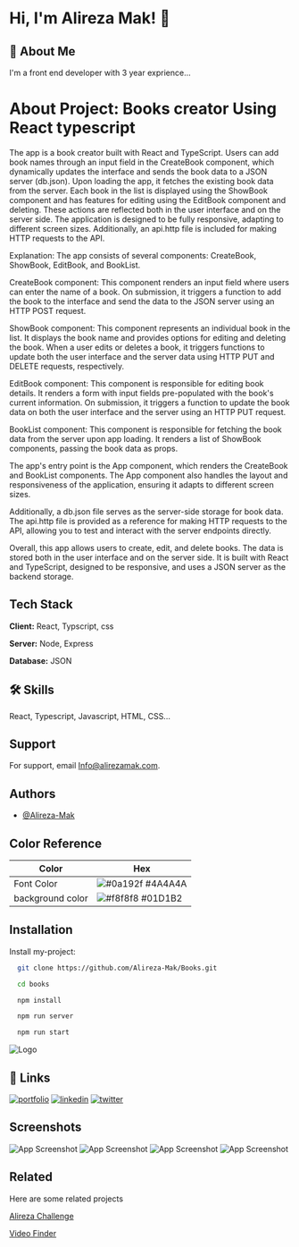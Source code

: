 
# Hi, I'm Alireza Mak! 👋


## 🚀 About Me
I'm a front end developer with 3 year exprience...


# About Project: Books creator Using React typescript

The app is a book creator built with React and TypeScript. Users can add book names through an input field in the CreateBook component, which dynamically updates the interface and sends the book data to a JSON server (db.json). Upon loading the app, it fetches the existing book data from the server. Each book in the list is displayed using the ShowBook component and has features for editing using the EditBook component and deleting. These actions are reflected both in the user interface and on the server side. The application is designed to be fully responsive, adapting to different screen sizes. Additionally, an api.http file is included for making HTTP requests to the API.

Explanation:
The app consists of several components: CreateBook, ShowBook, EditBook, and BookList.

CreateBook component: This component renders an input field where users can enter the name of a book. On submission, it triggers a function to add the book to the interface and send the data to the JSON server using an HTTP POST request.

ShowBook component: This component represents an individual book in the list. It displays the book name and provides options for editing and deleting the book. When a user edits or deletes a book, it triggers functions to update both the user interface and the server data using HTTP PUT and DELETE requests, respectively.

EditBook component: This component is responsible for editing book details. It renders a form with input fields pre-populated with the book's current information. On submission, it triggers a function to update the book data on both the user interface and the server using an HTTP PUT request.

BookList component: This component is responsible for fetching the book data from the server upon app loading. It renders a list of ShowBook components, passing the book data as props.

The app's entry point is the App component, which renders the CreateBook and BookList components. The App component also handles the layout and responsiveness of the application, ensuring it adapts to different screen sizes.

Additionally, a db.json file serves as the server-side storage for book data. The api.http file is provided as a reference for making HTTP requests to the API, allowing you to test and interact with the server endpoints directly.

Overall, this app allows users to create, edit, and delete books. The data is stored both in the user interface and on the server side. It is built with React and TypeScript, designed to be responsive, and uses a JSON server as the backend storage.



## Tech Stack

**Client:** React, Typscript, css

**Server:** Node, Express

**Database:** JSON


## 🛠 Skills
React, Typescript, Javascript, HTML, CSS...


## Support

For support, email Info@alirezamak.com.



## Authors

- [@Alireza-Mak](https://www.github.com/Alireza-Mak)

## Color Reference

| Color                            | Hex                                                                |
| -----------------              | ------------------------------------------------------------------       |
| Font Color | ![#0a192f](https://via.placeholder.com/10/0a192f?text=+) #4A4A4A |
| background color | ![#f8f8f8](https://via.placeholder.com/10/01D1B2?text=+) #01D1B2 |



## Installation

Install my-project:

```bash
  git clone https://github.com/Alireza-Mak/Books.git
```
```bash
  cd books

```
```bash
  npm install
```
```bash
  npm run server
```
```bash
  npm run start
```

    
![Logo](https://alirezamak.com/wp-content/uploads/fav-icon-final-e1685159385524.png)


## 🔗 Links
[![portfolio](https://img.shields.io/badge/my_portfolio-000?style=for-the-badge&logo=ko-fi&logoColor=white)](https://alirezamak.com/)
[![linkedin](https://img.shields.io/badge/linkedin-0A66C2?style=for-the-badge&logo=linkedin&logoColor=white)](https://www.linkedin.com/in/alireza-mak/)
[![twitter](https://img.shields.io/badge/email-1DA1F2?style=for-the-badge&logo=mail.Ru&logoColor=white)](info@alirezamak.com)


## Screenshots

![App Screenshot](http://alirezamak.com/wp-content/uploads/books-1-scaled.jpg)
![App Screenshot](http://alirezamak.com/wp-content/uploads/books-2-scaled.jpg)
![App Screenshot](http://alirezamak.com/wp-content/uploads/books-3-scaled.jpg)
![App Screenshot](http://alirezamak.com/wp-content/uploads/books-4-scaled.jpg)


## Related

Here are some related projects

[Alireza Challenge](https://github.com/Alireza-Mak/Alireza-Challenge)

[Video Finder](https://github.com/Alireza-Mak/Video-Finder)

